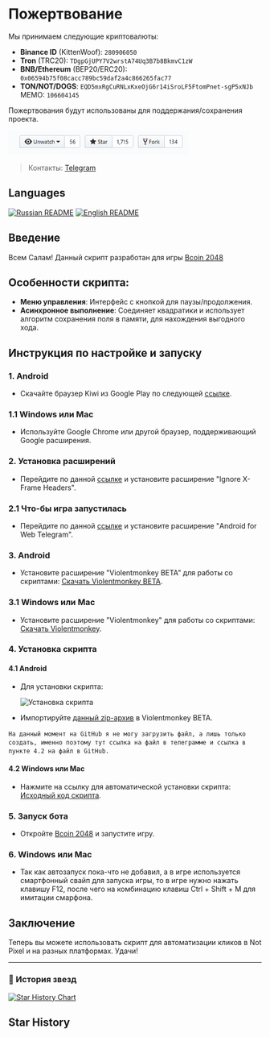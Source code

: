 # Пожертвование

Мы принимаем следующие криптовалюты:

- **Binance ID** (KittenWoof): `280906050`
- **Tron** (TRC20): `TDgpGjUPY7V2wrstA74Uq3B7b8BkmvС1zW`
- **BNB/Ethereum** (BEP20/ERC20): `0x06594b75f08cacc789bc59daf2a4c866265fac77`
-  **TON/NOT/DOGS**: `EQD5mxRgCuRNLxKxeOjG6r14iSroLF5FtomPnet-sgP5xNJb` MEMO: `106604145`

Пожертвования будут использованы для поддержания/сохранения проекта.

<img src="https://github.com/VemLavarALoucaGamers/vlalg-nimbus/blob/main/editable/github-star.gif" alt="nimbus-star" />

> Контакты: [Telegram](https://t.me/kittenwof)

## Languages
[![Russian README](https://raw.githubusercontent.com/hjnilsson/country-flags/master/png100px/ru.png)](README.md) [![English README](https://raw.githubusercontent.com/hjnilsson/country-flags/master/png100px/us.png)](README_EN.md) 

## Введение

Всем Салам!
Данный скрипт разработан для игры [Bcoin 2048](https://t.me/Bcoin2048bot/app?startapp=ref_pCGihPQJg61TN70sNtqmbxS4)

## Особенности скрипта:

- **Меню управления**: Интерфейс с кнопкой для паузы/продолжения.
- **Асинхронное выполнение**: Соединяет квадратики и использует алгоритм сохранения поля в памяти, для нахождения выгодного хода.

## Инструкция по настройке и запуску

### 1. Android
- Скачайте браузер Kiwi из Google Play по следующей [ссылке](https://play.google.com/store/apps/details?id=com.kiwibrowser.browser).

### 1.1 Windows или Mac
- Используйте Google Chrome или другой браузер, поддерживающий Google расширения.

### 2. Установка расширений
- Перейдите по данной [ссылке](https://chromewebstore.google.com/detail/ignore-x-frame-headers/gleekbfjekiniecknbkamfmkohkpodhe) и установите расширение "Ignore X-Frame Headers".

### 2.1 Что-бы игра запустилась 
- Перейдите по данной [ссылке](https://chromewebstore.google.com/detail/android-for-web-telegram/jcgjgeepdhcgghmnalgnhiladhingahb?hl=ru) и установите расширение "Android for Web Telegram".

### 3. Android
- Установите расширение "Violentmonkey BETA" для работы со скриптами:
  [Скачать Violentmonkey BETA](https://chromewebstore.google.com/detail/violentmonkey-beta/opokoaglpekkimldnlggpoagmjegichg).

### 3.1 Windows или Mac
- Установите расширение "Violentmonkey" для работы со скриптами:
  [Скачать Violentmonkey](https://chromewebstore.google.com/detail/violentmonkey/jinjaccalgkegednnccohejagnlnfdag).

### 4. Установка скрипта

#### 4.1 Android
- Для установки скрипта:
  
  ![Установка скрипта](https://github.com/ilfae/Script-Not-Pixel/blob/main/img/1.png)

- Импортируйте [данный zip-архив](https://github.com/ilfae/2048-AutoFarm/raw/refs/heads/main/@kittenwof.zip) в Violentmonkey BETA.
  
`На данный момент на GitHub я не могу загрузить файл, а лишь только создать, именно поэтому тут ссылка на файл в телеграмме и ссылка в пункте 4.2 на файл в GitHub.`


#### 4.2 Windows или Mac
- Нажмите на ссылку для автоматической установки скрипта:
  [Исходный код скрипта](https://github.com/ilfae/2048-AutoFarm/raw/refs/heads/main/2048-AutoFarm.user.js).
  
### 5. Запуск бота
- Откройте [Bcoin 2048](https://t.me/Bcoin2048bot/app?startapp=ref_pCGihPQJg61TN70sNtqmbxS4) и запустите игру.

### 6. Windows или Mac
- Так как автозапуск пока-что не добавил, а в игре используется смартфонный свайп для запуска игры, то в игре нужно нажать клавишу F12, после чего на комбинацию клавиш Ctrl + Shift + M для имитации смарфона.

## Заключение

Теперь вы можете использовать скрипт для автоматизации кликов в Not Pixel и на разных платформах. Удачи!

---

### 🌟 История звезд

[![Star History Chart](https://api.star-history.com/svg?repos=ilfae/2048-AutoFarm&type=Date)](https://star-history.com/#ilfae/2048-AutoFarm&Date)
## Star History

